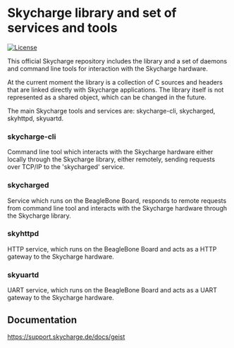 Skycharge library and set of services and tools
===============================================

[![License](https://img.shields.io/badge/License-BSD_3--Clause-blue.svg)](https://opensource.org/licenses/BSD-3-Clause)

This official Skycharge repository includes the library and a set of
daemons and command line tools for interaction with the Skycharge
hardware.

At the current moment the library is a collection of C sources and
headers that are linked directly with Skycharge applications. The
library itself is not represented as a shared object, which can be
changed in the future.

The main Skycharge tools and services are: skycharge-cli, skycharged,
skyhttpd, skyuartd.

### skycharge-cli

Command line tool which interacts with the Skycharge hardware either
locally through the Skycharge library, either remotely, sending
requests over TCP/IP to the 'skycharged' service.

### skycharged

Service which runs on the BeagleBone Board, responds to remote
requests from command line tool and interacts with the Skycharge
hardware through the Skycharge library.

### skyhttpd

HTTP service, which runs on the BeagleBone Board and acts as a HTTP
gateway to the Skycharge hardware.

### skyuartd

UART service, which runs on the BeagleBone Board and acts as a UART
gateway to the Skycharge hardware.

## Documentation

https://support.skycharge.de/docs/geist
